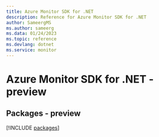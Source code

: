 ```yaml
---
title: Azure Monitor SDK for .NET
description: Reference for Azure Monitor SDK for .NET
author: SameergMS
ms.author: sameerg
ms.data: 01/24/2023
ms.topic: reference
ms.devlang: dotnet
ms.service: monitor
---
```

# Azure Monitor SDK for .NET - preview
## Packages - preview
[!INCLUDE [packages](monitor-index.md)]